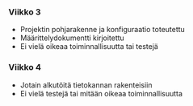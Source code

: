 ### Viikko 3
 - Projektin pohjarakenne ja konfiguraatio toteutettu
 - Määrittelydokumentti kirjoitettu
 - Ei vielä oikeaa toiminnallisuutta tai testejä

### Viikko 4
 - Jotain alkutöitä tietokannan rakenteisiin
 - Ei vielä testejä tai mitään oikeaa toiminnallisuutta
